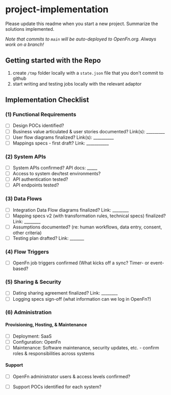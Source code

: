 # project-implementation

Please update this readme when you start a new project. Summarize the solutions implemented.  

*Note that commits to `main` will be auto-deployed to OpenFn.org. Always work on a branch!*

## Getting started with the Repo

1. create `/tmp` folder locally with a `state.json` file that you don't commit to github
2. start writing and testing jobs locally with the relevant adaptor


## Implementation Checklist
### (1) Functional Requirements
- [ ] Design POCs identified? 
- [ ] Business value articulated & user stories documented? Link(s): _________
- [ ] User flow diagrams finalized? Link(s): __________
- [ ] Mappings specs - first draft? Link: ___________

### (2) System APIs
- [ ] System APIs confirmed? API docs: _____
- [ ] Access to system dev/test environments? 
- [ ] API authentication tested? 
- [ ] API endpoints tested? 

### (3) Data Flows
- [ ] Integration Data Flow diagrams finalized? Link: ________
- [ ] Mapping specs v2 (with transformation rules, technical specs) finalized? Link: ________
- [ ] Assumptions documented? (re: human workflows, data entry, consent, other criteria)
- [ ] Testing plan drafted? Link: _______

### (4) Flow Triggers
- [ ] OpenFn job triggers confirmed (What kicks off a sync? Timer- or event-based? 

### (5) Sharing & Security
- [ ] Dating sharing agreement finalized? Link: ________
- [ ] Logging specs sign-off (what information can we log in OpenFn?)

### (6) Administration
#### Provisioning, Hosting, & Maintenance
- [ ] Deployment: SaaS
- [ ] Configuration: OpenFn
- [ ] Maintenance: Software maintenance, security updates, etc. - confirm roles & responsibilities across systems 

#### Support
- [ ] OpenFn administrator users & access levels confirmed? 
- [ ] Support POCs identified for each system?

